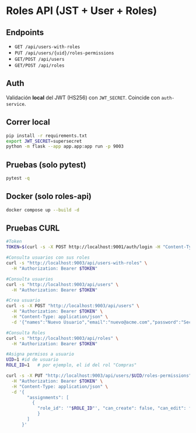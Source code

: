 # Roles API (JST + User + Roles)

## Endpoints
- `GET /api/users-with-roles`
- `PUT /api/users/{uid}/roles-permissions`
- `GET/POST /api/users`
- `GET/POST /api/roles`

## Auth
Validación **local** del JWT (HS256) con `JWT_SECRET`. Coincide con `auth-service`.

## Correr local
```bash
pip install -r requirements.txt
export JWT_SECRET=supersecret
python -m flask --app app.app:app run -p 9003
```

## Pruebas (solo pytest)
```bash
pytest -q
```

## Docker (solo roles-api)
```bash
docker compose up --build -d
```

## Pruebas CURL
```bash
#Token
TOKEN=$(curl -s -X POST http://localhost:9001/auth/login -H "Content-Type: application/json" -d '{"email":"admin@medisupply.com","password":"Admin#123"}' | jq -r .access_token)

#Consulta usuarios con sus roles
curl -s "http://localhost:9003/api/users-with-roles" \
  -H "Authorization: Bearer $TOKEN"

#Consulta usuarios
curl -s "http://localhost:9003/api/users" \
  -H "Authorization: Bearer $TOKEN"

#Crea usuario
curl -s -X POST "http://localhost:9003/api/users" \
  -H "Authorization: Bearer $TOKEN" \
  -H "Content-Type: application/json" \
  -d '{"names":"Nuevo Usuario","email":"nuevo@acme.com","password":"Secreta#123"}'

#Consulta Roles
curl -s "http://localhost:9003/api/roles" \
  -H "Authorization: Bearer $TOKEN"

#Asigna permisos a usuario
UID=1 #id de usuario
ROLE_ID=1   # por ejemplo, el id del rol "Compras"

curl -s -X PUT "http://localhost:9003/api/users/$UID/roles-permissions" \
  -H "Authorization: Bearer $TOKEN" \
  -H "Content-Type: application/json" \
  -d '{
        "assignments": [
          {
            "role_id": '"$ROLE_ID"', "can_create": false, "can_edit": false, "can_delete": false, "can_view": true 
            }
        ]
      }'

```

